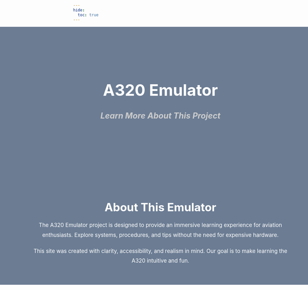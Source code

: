 ```yaml
---
hide:
  toc: true
---
```


<!-- Hero Section -->
<div class="hero-section" style="
  width:100vw;
  position:relative;
  left:50%;
  margin-left:-50vw;
  background-color:#6b7c93; /* gray-blue background */
  color:white;
  text-align:center;
  padding:100px 20px;
">
  <h1 style="font-size:3.5em; font-weight:bold; margin-bottom:15px;">A320 Emulator</h1>
  <h3 style="font-size:1.8em; font-style:italic; color:#ccc; margin-bottom:40px;">
    Learn More About This Project
  </h3>
</div>

<!-- About Content Section -->
<div class="section about-content" style="
  width:100vw;
  position:relative;
  left:50%;
  margin-left:-50vw;
  background-color:#6b7c93; /* match hero */
  color:white;
  text-align:center;
  padding:60px 20px;
">
  <h2 style="font-size:2.5em; margin-bottom:20px;">About This Emulator</h2>
  <p style="font-size:1.2em; max-width:800px; margin:0 auto 20px auto; line-height:1.8;">
    The A320 Emulator project is designed to provide an immersive learning experience for aviation enthusiasts. 
    Explore systems, procedures, and tips without the need for expensive hardware.
  </p>
  <p style="font-size:1.2em; max-width:800px; margin:0 auto; line-height:1.8;">
    This site was created with clarity, accessibility, and realism in mind. Our goal is to make learning the A320 intuitive and fun.
  </p>
</div>
